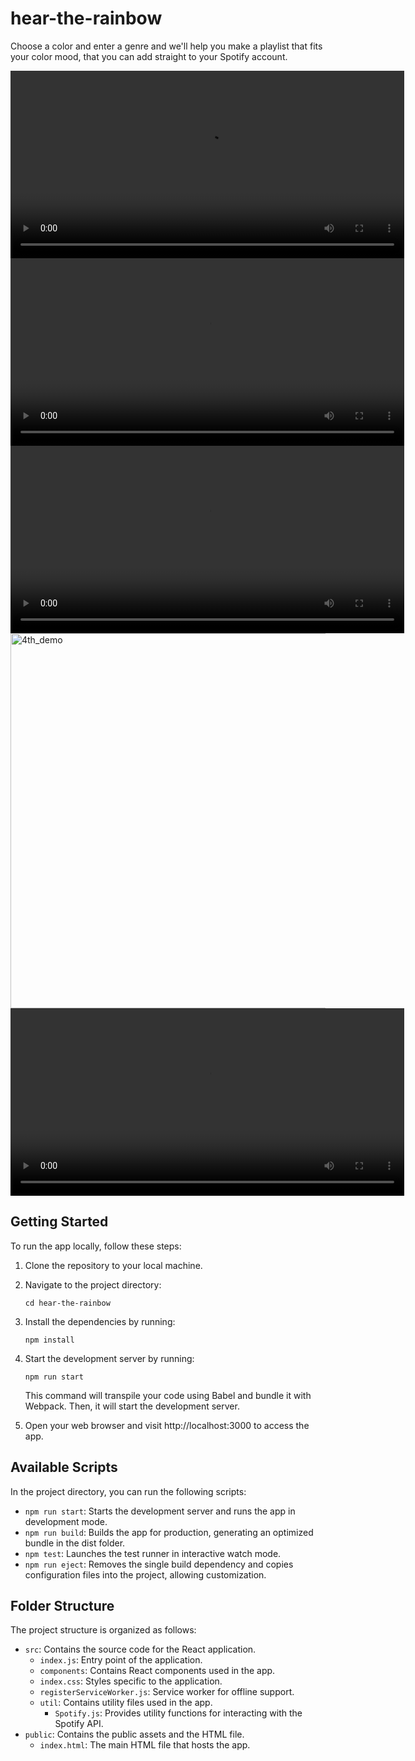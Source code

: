 # hear-the-rainbow
Choose a color and enter a genre and we'll help you make a playlist that fits your color mood, that you can add straight to your Spotify account.


<video width="630" height="300" src="https://github.com/cguarasci/hear-the-rainbow/assets/60052312/709446ef-138c-4ccd-8106-e1b73f677b4d"></video>
<video width="630" height="300" src="https://github.com/cguarasci/hear-the-rainbow/assets/60052312/59314801-7c8c-4fe5-98f6-151c50520860"></video>
<video width="630" height="300" src="https://github.com/cguarasci/hear-the-rainbow/assets/60052312/0625d12f-2f27-45b5-9fb4-6e8e2276aadf"></video>
<img width="600" alt="4th_demo" src="https://github.com/cguarasci/hear-the-rainbow/assets/60052312/ea31baae-aa38-41a0-ae5a-7ea1be2a0046">
<video width="630" height="300" src="https://github.com/cguarasci/hear-the-rainbow/assets/60052312/595568e6-196e-4a70-9f46-bd173603ce91"></video>


## Getting Started

To run the app locally, follow these steps:

1. Clone the repository to your local machine.

2. Navigate to the project directory:

   ```
   cd hear-the-rainbow
   ```

3. Install the dependencies by running:

    ```
    npm install
    ```

4. Start the development server by running:

    ```
    npm run start
    ```

    This command will transpile your code using Babel and bundle it with Webpack. Then, it will start the development server.

5. Open your web browser and visit http://localhost:3000 to access the app.

## Available Scripts

In the project directory, you can run the following scripts:

 - `npm run start`: Starts the development server and runs the app in development mode.
 - `npm run build`: Builds the app for production, generating an optimized bundle in the dist folder.
 - `npm test`: Launches the test runner in interactive watch mode.
 - `npm run eject`: Removes the single build dependency and copies configuration files into the project, allowing customization.

## Folder Structure

The project structure is organized as follows:

 - `src`: Contains the source code for the React application.
    - `index.js`: Entry point of the application.
    - `components`: Contains React components used in the app.
    - `index.css`: Styles specific to the application.
    - `registerServiceWorker.js`: Service worker for offline support.
    - `util`: Contains utility files used in the app.
        - `Spotify.js`: Provides utility functions for interacting with the Spotify API.
 - `public`: Contains the public assets and the HTML file.
    - `index.html`: The main HTML file that hosts the app.
